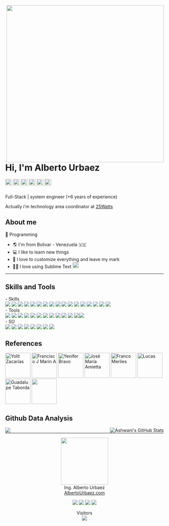 <img align="right" width="500" src="https://github.com/ajur91/ajur91/blob/master/assets/logo.png">

# Hi, I'm Alberto Urbaez

<a href="https://www.linkedin.com/in/alberto-urbaez"> <img align="left" alt="Alberto U. Linkdein" width="22px" src="https://cdn.jsdelivr.net/npm/simple-icons@v3/icons/linkedin.svg"/></a>
<a href="https://github.com/ajur91"> <img align="left" alt="Alberto U. Github" width="22px" src="https://cdn.jsdelivr.net/npm/simple-icons@v3/icons/github.svg"/></a>
<a href="https://hub.docker.com/u/betox"> <img align="left" alt="Alberto U. Docker" width="22px" src="https://cdn.jsdelivr.net/npm/simple-icons@3.4.1/icons/docker.svg"/></a>
<a href="https://instagram.com/ajur91"> <img align="left" alt="Alberto U. Instagram" width="22px" src="https://cdn.jsdelivr.net/npm/simple-icons@v3/icons/instagram.svg"/></a>
<a href="https://medium.com"> <img align="left" alt="Alberto U. Medium" width="22px" src="https://cdn.jsdelivr.net/npm/simple-icons@v3/icons/medium.svg"/></a>
<a href="https://dev.to"> <img align="left" alt="Alberto U. DEV" width="22px" src="https://cdn.jsdelivr.net/npm/simple-icons@3.4.1/icons/dev-dot-to.svg"/></a>


<br/>
<br/>

Full-Stack | system engineer (+6 years of experience)

Actually i'm technology area coordinator at <a href="https://github.com/25Watts">25Watts</a>

## About me 

:blue_heart: Programming

- :earth_americas: I'm from Bolivar - Venezuela :venezuela:
- :computer: I like to learn new things
- :love_you_gesture: I love to customize everything and leave my mark
- :man_technologist: I love using Sublime Text <img width="20" height="20" src="https://media.giphy.com/media/UWt0rhp21JgLwoeFQP/giphy.gif">


---
## Skills and Tools

<p>
	- Skills
	</br>
	<img src="https://img.shields.io/badge/-HTML-E34F26?style=flat&logo=HTML5&logoColor=white"> <img src="https://img.shields.io/badge/-CSS-1572B6?style=flat&logo=css3&logoColor=white"> <img src="https://img.shields.io/badge/-JavaScript-F7DF1E?style=flat&logo=javascript&logoColor=white"> <img src="https://img.shields.io/badge/-Angular%20JS-E23237?style=flat&logo=angular&logoColor=white"> <img src="https://img.shields.io/badge/-Wordpress-21759B?style=flat&logo=wordpress&logoColor=white"> <img src="https://img.shields.io/badge/-Bootstrap-563D7C?style=flat&logo=bootstrap&logoColor=white"> <img src="https://img.shields.io/badge/-Php-777BB4?style=flat&logo=php&logoColor=white"> <img src="https://img.shields.io/badge/-Laravel-FF2D20?style=flat&logo=laravel&logoColor=white"> <img src="https://img.shields.io/badge/-Node.js-339933?style=flat&logo=node.js&logoColor=white"> <img src="https://img.shields.io/badge/-Symfony-000000?style=flat&logo=symfony&logoColor=white"> <img src="https://img.shields.io/badge/-Java-007396?style=flat&logo=java&logoColor=white"> <img src="https://img.shields.io/badge/-docker-2496ED?style=flat&logo=docker&logoColor=white"> <img src="https://img.shields.io/badge/-MySql-4479A1?style=flat&logo=mysql&logoColor=white"> <img src="https://img.shields.io/badge/-PostgreSQL-336791?style=flat&logo=postgresql&logoColor=white"> <img src="https://img.shields.io/badge/-Microsoft SQL Server-CC2927?style=flat&logo=microsoft-sql-server&logoColor=white"> <img src="https://img.shields.io/badge/-Redis-DC382D?style=flat&logo=redis&logoColor=white"> <img src="https://img.shields.io/badge/-jQuery-0769AD?style=flat&logo=jquery&logoColor=white">
	</br>
	- Tools
	</br>
	<img src="https://img.shields.io/badge/-Git-F05032?style=flat&logo=git&logoColor=white"> <img src="https://img.shields.io/badge/-Github-181717?style=flat&logo=github&logoColor=white"> <img src="https://img.shields.io/badge/-Bitbucket-0052CC?style=flat&logo=bitbucket&logoColor=white"> <img src="https://img.shields.io/badge/-GitKraken-179287?style=flat&logo=gitkraken&logoColor=white"> <img src="https://img.shields.io/badge/-npm-CB3837?style=flat&logo=npm&logoColor=white"> <img src="https://img.shields.io/badge/-yarn-2C8EBB?style=flat&logo=yarn&logoColor=white"> <img src="https://img.shields.io/badge/-Webpack-8DD6F9?style=flat&logo=webpack&logoColor=white"> <img src="https://img.shields.io/badge/-Visual%20Studio%20Code-007ACC?style=flat&logo=visual-studio-code&logoColor=white"> <img src="https://img.shields.io/badge/-Sublime%20Text-FF9800?style=flat&logo=sublime-text&logoColor=white"> <img src="https://img.shields.io/badge/-Stack Overflow%20Text-FE7A16?style=flat&logo=stack-overflow&logoColor=white"> <img src="https://img.shields.io/badge/-Apache-D22128?style=flat&logo=apache&logoColor=white"> <img src="https://img.shields.io/badge/-Apache Cordova-E8E8E8?style=flat&logo=apache-cordova&logoColor=white"><img src="https://img.shields.io/badge/-NGINX-269539?style=flat&logo=nginx&logoColor=white"> 
	</br>
	- SO
	</br>
	<img src="https://img.shields.io/badge/-Ubuntu-E95420?style=flat&logo=ubuntu&logoColor=white"> <img src="https://img.shields.io/badge/-Linux-FCC624?style=flat&logo=linux&logoColor=white"> <img src="https://img.shields.io/badge/-Linux Mint-87CF3E?style=flat&logo=linux-mint&logoColor=white"> <img src="https://img.shields.io/badge/-Arch Linux-1793D1?style=flat&logo=arch-linux&logoColor=white"> <img src="https://img.shields.io/badge/-Debian-A81D33?style=flat&logo=debian&logoColor=white"> <img src="https://img.shields.io/badge/-CentOS-262577?style=flat&logo=centos&logoColor=white"> <img src="https://img.shields.io/badge/-Windows XP-003399?style=flat&logo=windows-xp&logoColor=white"> <img src="https://img.shields.io/badge/-Windows-0078D6?style=flat&logo=windows&logoColor=white">
	</br>
</p>

## References

<a href="https://github.com/yolitzr"><img src="https://avatars3.githubusercontent.com/u/64231666?s=460&v=4" title="Yolit Zacarías" width="80" height="80"></a>
<a href="https://github.com/yolitzr"><img src="https://avatars0.githubusercontent.com/u/61293641?s=460&v=4" title="Francisco J Marin A" width="80" height="80"></a>
<a href="https://github.com/ybravo"><img src="https://avatars0.githubusercontent.com/u/47190276?s=460&u=8af906c53efef44f8b3e63a7e9e84f5eb3ff9409&v=4" title="Yenifer Bravo" width="80" height="80"></a>
<a href="https://github.com/joseamietta"><img src="https://avatars3.githubusercontent.com/u/16170859?s=460&u=a08b25796f83967bf142de8db46563797223ece3&v=4" title="José María Amietta" width="80" height="80"></a>
<a href="https://github.com/FrancoMeriles"><img src="https://avatars2.githubusercontent.com/u/13789088?s=460&u=1dff31deb9f86f10497913e8bcf081b7bbbd3551&v=4" title="Franco Meriles" width="80" height="80"></a>
<a href="https://github.com/lucasmontegu"><img src="https://avatars1.githubusercontent.com/u/38597358?s=460&u=74b4dbae896c5603b6d186cde50ec50e78a9d438&v=4" title="Lucas" width="80" height="80"></a>
<a href="https://github.com/guada2799"><img src="https://avatars3.githubusercontent.com/u/56512809?s=460&v=4" title="Guadalupe Taborda" width="80" height="80"></a>
<a href="https://github.com/linkinmjs"><img src="https://avatars1.githubusercontent.com/u/12588502?s=460&u=10d28cd05773b6ec4185f61818c3bf900801bb8d&v=4" title="" width="80" height="80"></a>



## Github Data Analysis

<img align="left" src="https://github-readme-stats.vercel.app/api/top-langs/?username=ajur91&show_icons=true_color=fff&icon_color=79ff97&text_color=9f9f9f&bg_color=151515" />
<img align="right" src="https://github-readme-stats.vercel.app/api?username=ajur91&show_icons=true_color=fff&icon_color=79ff97&text_color=9f9f9f&bg_color=151515&show_icons=true&line_height=27&v=5" alt="Ashwani's GitHub Stats" />
<hr width="100%">

<p align="center">
 <img align="center" width="150" src="https://github.com/ajur91/ajur91/blob/master/assets/logo.png" /> 
 </br>
 Ing. Alberto Urbaez
 <br />
 <a href="https://albertourbaez.com/en">AlbertoUrbaez.com</a>
</p>

<p align="center">
 <img src="https://img.shields.io/github/forks/ajur91/ajur91" /> 
 <img src="https://img.shields.io/github/stars/ajur91/ajur91"/> 
 <img src="https://img.shields.io/github/followers/ajur91"/>
 <img src="https://img.shields.io/github/watchers/ajur91/ajur91"/>
</p>
<p align="center"> 
  Visitors<br>
  <img src="https://profile-counter.glitch.me/ajur91/count.svg" />
</p>
